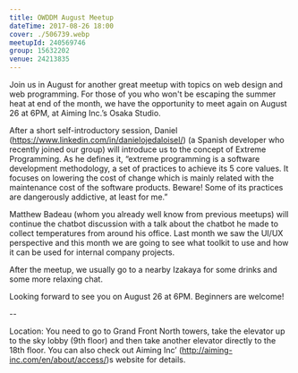 ```yaml
---
title: OWDDM August Meetup
dateTime: 2017-08-26 18:00
cover: ./506739.webp
meetupId: 240569746
group: 15632202
venue: 24213835
---
```


Join us in August for another great meetup with topics on web design and web programming. For those of you who won't be escaping the summer heat at end of the month, we have the opportunity to meet again on August 26 at 6PM, at Aiming Inc.’s Osaka Studio.

After a short self-introductory session, Daniel (https://www.linkedin.com/in/danielojedaloisel/) (a Spanish developer who recently joined our group) will introduce us to the concept of Extreme Programming. As he defines it, “extreme programming is a software development methodology, a set of practices to achieve its 5 core values. It focuses on lowering the cost of change which is mainly related with the maintenance cost of the software products. Beware! Some of its practices are dangerously addictive, at least for me.”

Matthew Badeau (whom you already well know from previous meetups) will continue the chatbot discussion with a talk about the chatbot he made to collect temperatures from around his office. Last month we saw the UI/UX perspective and this month we are going to see what toolkit to use and how it can be used for internal company projects.

After the meetup, we usually go to a nearby Izakaya for some drinks and some more relaxing chat.

Looking forward to see you on August 26 at 6PM. Beginners are welcome!

--

Location: You need to go to Grand Front North towers, take the elevator up to the sky lobby (9th floor) and then take another elevator directly to the 18th floor. You can also check out Aiming Inc’ (http://aiming-inc.com/en/about/access/)s website for details.
